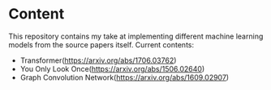 # Content
This repository contains my take at implementing different machine learning models from the source papers itself. Current contents:
* Transformer(https://arxiv.org/abs/1706.03762)
* You Only Look Once(https://arxiv.org/abs/1506.02640)
* Graph Convolution Network(https://arxiv.org/abs/1609.02907)
